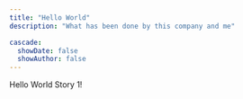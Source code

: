 ```yaml
---
title: "Hello World"
description: "What has been done by this company and me"

cascade:
  showDate: false
  showAuthor: false
---
```


Hello World Story 1!
